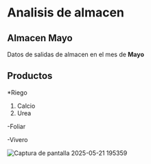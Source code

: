 # Analisis de almacen 

## Almacen Mayo

Datos de salidas de almacen en el mes de **Mayo**

## Productos

*Riego
1. Calcio
2. Urea

-Foliar


-Vivero 


![Captura de pantalla 2025-05-21 195359](https://github.com/user-attachments/assets/27a97017-38c1-4d77-a8a3-1b1a21342968)
